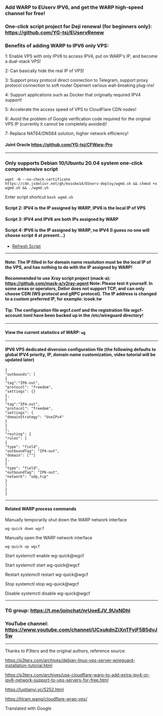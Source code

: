 ### Add WARP to EUserv IPV6, and get the WARP high-speed channel for free!

### One-click script project for Deji renewal (for beginners only): https://github.com/YG-tsj/EUservRenew

### Benefits of adding WARP to IPV6 only VPS:

1: Enable VPS with only IPV6 to access IPV4, put on WARP's IP, and become a dual-stack VPS!

2: Can basically hide the real IP of VPS!

3: Support proxy protocol direct connection to Telegram, support proxy protocol connection to soft router Openwrt various wall-breaking plug-ins!

4: Support applications such as Docker that originally required IPV4 support!

5: Accelerate the access speed of VPS to CloudFlare CDN nodes!

6: Avoid the problem of Google verification code required for the original VPS IP (currently it cannot be completely avoided)!

7: Replace NAT64/DNS64 solution, higher network efficiency!

#### Joint Oracle https://github.com/YG-tsj/CFWarp-Pro 
-------------------------------------------------------------------------------------------------------

### Only supports Debian 10/Ubuntu 20.04 system one-click comprehensive script
```
wget -N --no-check-certificate https://cdn.jsdelivr.net/gh/kosuke14/EUserv-deploy/wgmd.sh && chmod +x wgmd.sh && ./wgmd.sh
```
Enter script shortcut ```bash wgmd.sh```

#### Script 2: IPV4 is the IP assigned by WARP, IPV6 is the local IP of VPS

#### Script 3: IPV4 and IPV6 are both IPs assigned by WARP

#### Script 4: IPV6 is the IP assigned by WARP, no IPV4 (I guess no one will choose script 4 at present...)

- [Refresh Script](https://purge.jsdelivr.net/gh/YG-tsj/EUserv-warp/wgmd.sh)

----------------------------------------------------------------------------------------------------

#### Note: The IP filled in for domain name resolution must be the local IP of the VPS, and has nothing to do with the IP assigned by WARP!

#### Recommended to use Xray script project (mack-a): https://github.com/mack-a/v2ray-agent Note: Please test it yourself. In some areas or operators, Delivr does not support TCP, and can only choose CDN (WS protocol and gRPC protocol). The IP address is changed to a custom preferred IP, for example: icook.tw

#### Tip: The configuration file wgcf.conf and the registration file wgcf-account.toml have been backed up in the /etc/wireguard directory!
------------------------------------------------------------------------------------------------------------------------------

#### View the current statistics of WARP: ```wg```

------------------------------------------------------------------------------------------------------------- 
#### IPV6 VPS dedicated diversion configuration file (the following defaults to global IPV4 priority, IP, domain name customization, video tutorial will be updated later)
```
{ 
"outbounds": [
{
"tag":"IP6-out",
"protocol": "freedom",
"settings": {}
},
{
"tag":"IP4-out",
"protocol": "freedom",
"settings": {
"domainStrategy": "UseIPv4" 
}
}
],
"routing": {
"rules": [
{
"type": "field",
"outboundTag": "IP4-out",
"domain": [""] 
},
{
"type": "field",
"outboundTag": "IP6-out",
"network": "udp,tcp" 
}
]
}
}
``` 
---------------------------------------------------------------------------------------------------------

#### Related WARP process commands

Manually temporarily shut down the WARP network interface
```
wg-quick down wgcf
```
Manually open the WARP network interface 
```
wg-quick up wgcf
```

Start systemctl enable wg-quick@wgcf

Start systemctl start wg-quick@wgcf

Restart systemctl restart wg-quick@wgcf

Stop systemctl stop wg-quick@wgcf

Disable systemctl disable wg-quick@wgcf

-------------------------------------------------------------------------------------------------------

### TG group: https://t.me/joinchat/nrUoeEJV_9UxNDhl
### YouTube channel: https://www.youtube.com/channel/UCxukdnZiXnTFvjF5B5dvJ5w

---------------------------------------------------------------------------------------------------------

Thanks to P3terx and the original authors, reference source:

https://p3terx.com/archives/debian-linux-vps-server-wireguard-installation-tutorial.html

https://p3terx.com/archives/use-cloudflare-warp-to-add-extra-ipv4-or-ipv6-network-support-to-vps-servers-for-free.html

https://luotianyi.vc/5252.html

https://hiram.wang/cloudflare-wrap-vps/

Translated with Google

